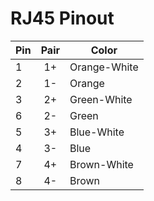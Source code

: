 # RJ45 Pinout

| Pin        | Pair       | Color        |
| ---------- |:----------:| ------------ |
| 1          | 1+         | Orange-White |
| 2          | 1-         | Orange       |
| 3          | 2+         | Green-White  |
| 6          | 2-         | Green        |
| 5          | 3+         | Blue-White   |
| 4          | 3-         | Blue         |
| 7          | 4+         | Brown-White  |
| 8          | 4-         | Brown        |
